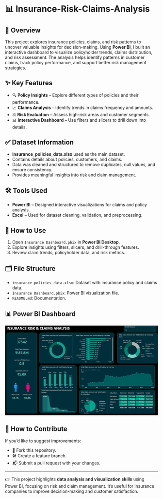# 📊 Insurance-Risk-Claims-Analysis  

## 📝 Overview  
This project explores insurance policies, claims, and risk patterns to uncover valuable insights for decision-making. Using **Power BI**, I built an interactive dashboard to visualize policyholder trends, claims distribution, and risk assessment. The analysis helps identify patterns in customer claims, track policy performance, and support better risk management strategies.  

## ✨ Key Features  
- 🔍 **Policy Insights** – Explore different types of policies and their performance.  
- 📈 **Claims Analysis** – Identify trends in claims frequency and amounts.  
- ⚖️ **Risk Evaluation** – Assess high-risk areas and customer segments.  
- 📊 **Interactive Dashboard** – Use filters and slicers to drill down into details.  

## ✅ Dataset Information  
- **insurance_policies_data.xlsx** used as the main dataset.  
- Contains details about policies, customers, and claims.  
- Data was cleaned and structured to remove duplicates, null values, and ensure consistency.  
- Provides meaningful insights into risk and claim management.  

## 🛠️ Tools Used  
- **Power BI** – Designed interactive visualizations for claims and policy analysis.  
- **Excel** – Used for dataset cleaning, validation, and preprocessing.  

## 🚀 How to Use  
1. Open `Insurance Dashboard.pbix` in **Power BI Desktop**.  
2. Explore insights using filters, slicers, and drill-through features.  
3. Review claim trends, policyholder data, and risk metrics.  

## 🗂️ File Structure  
- `insurance_policies_data.xlsx`: Dataset with insurance policy and claims data.  
- `Insurance Dashboard.pbix`: Power BI visualization file.  
- `README.md`: Documentation.  

## 📊 Power BI Dashboard  
  ![Dashboard Preview](Insurance_Analysis.jpg)

## 🤝 How to Contribute  
If you’d like to suggest improvements:  
- 🍴 Fork this repository.  
- 🛠️ Create a feature branch.  
- 📬 Submit a pull request with your changes.  

---

👉 This project highlights **data analysis and visualization skills** using Power BI, focusing on risk and claim management. It’s useful for insurance companies to improve decision-making and customer satisfaction.  
